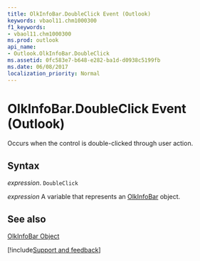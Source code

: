 ```yaml
---
title: OlkInfoBar.DoubleClick Event (Outlook)
keywords: vbaol11.chm1000300
f1_keywords:
- vbaol11.chm1000300
ms.prod: outlook
api_name:
- Outlook.OlkInfoBar.DoubleClick
ms.assetid: 0fc583e7-b648-e282-ba1d-d0938c5199fb
ms.date: 06/08/2017
localization_priority: Normal
---
```



# OlkInfoBar.DoubleClick Event (Outlook)

Occurs when the control is double-clicked through user action.


## Syntax

_expression_. `DoubleClick`

_expression_ A variable that represents an [OlkInfoBar](./Outlook.OlkInfoBar.md) object.


## See also


[OlkInfoBar Object](Outlook.OlkInfoBar.md)

[!include[Support and feedback](~/includes/feedback-boilerplate.md)]